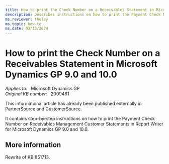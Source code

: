 ```yaml
---
title: How to print the Check Number on a Receivables Statement in Microsoft Dynamics GP 9.0 and 10.0
description: Describes instructions on how to print the Payment Check Number on Receivables Management Customer Statements in Report Writer for Microsoft Dynamics GP 9.0 and 10.0.
ms.reviewer: theley
ms.topic: how-to
ms.date: 03/13/2024
---
```

# How to print the Check Number on a Receivables Statement in Microsoft Dynamics GP 9.0 and 10.0

_Applies to:_ &nbsp; Microsoft Dynamics GP  
_Original KB number:_ &nbsp; 2009461

This informational article has already been published externally in PartnerSource and CustomerSource.

It contains step-by-step instructions on how to print the Payment Check Number on Receivables Management Customer Statements in Report Writer for Microsoft Dynamics GP 9.0 and 10.0.

## More information

Rewrite of KB 851713.
